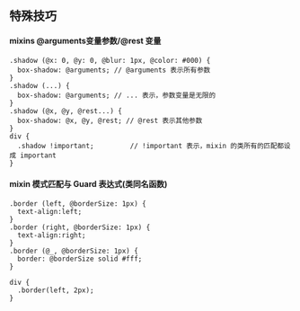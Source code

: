 ## 特殊技巧 

#### mixins @arguments变量参数/@rest 变量
```less
.shadow (@x: 0, @y: 0, @blur: 1px, @color: #000) {
  box-shadow: @arguments; // @arguments 表示所有参数
}
.shadow (...) {
  box-shadow: @arguments; // ... 表示，参数变量是无限的
}
.shadow (@x, @y, @rest...) {
  box-shadow: @x, @y, @rest; // @rest 表示其他参数
}
div {
  .shadow !important;         // !important 表示，mixin 的类所有的匹配都设成 important
}
```

#### mixin 模式匹配与 Guard 表达式(类同名函数)
```less
.border (left, @borderSize: 1px) {
  text-align:left;
}
.border (right, @borderSize: 1px) {
  text-align:right;
}
.border (@_, @borderSize: 1px) {
  border: @borderSize solid #fff;
}

div {
  .border(left, 2px);
}
```



